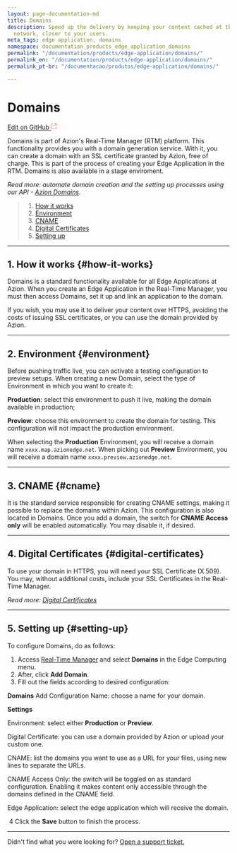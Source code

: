 ```yaml
---
layout: page-documentation-md
title: Domains
description: Speed up the delivery by keeping your content cached at the edge of the
  network, closer to your users.
meta_tags: edge application, domains
namespace: documentation_products_edge_application_domains
permalink: "/documentation/products/edge-application/domains/"
permalink_en: "/documentation/products/edge-application/domains/"
permalink_pt-br: "/documentacao/produtos/edge-application/domains/"

---
```

# **Domains**

[Edit on GitHub <svg width="14" height="14" xmlns="http://www.w3.org/2000/svg"><g fill="none" stroke="#F3652B"><path d="M4.81.71H.672v11.43H12.1V8.001" stroke-width=".8"/><path d="M6.87.786h5.155V5.94M6.31 6.5L12.026.786"/></g></svg>](https://github.com/aziontech/docs_en/edit/master/products/edge-application/domains/2021-01-14-index.md)

Domains is part of Azion's Real-Time Manager (RTM) platform. This functionality provides you with a domain generation service. With it, you can create a domain with an SSL certificate granted by Azion, free of charge. This is part of the process of creating your Edge Application in the RTM. Domains is also available in a stage enviroment.

*Read more: automate domain creation and the setting up processes using our API - [Azion Domains](https://www.azion.com/en/documentation/products/api/v3/domains/).*

> 1. [How it works](#how-it-works)
> 2. [Environment](#environment)
> 3. [CNAME](#cname)
> 4. [Digital Certificates](#digital-certificates)
> 5. [Setting up](#setting-up)

---

## 1. How it works {#how-it-works}

Domains is a standard functionality available for all Edge Applications at Azion. When you create an Edge Application in the Real-Time Manager, you must then access Domains, set it up and link an application to the domain.

If you wish, you may use it to deliver your content over HTTPS, avoiding the costs of issuing SSL certificates, or you can use the domain provided by Azion.

---

## 2. Environment {#environment}

Before pushing traffic live, you can activate a testing configuration to preview setups. When creating a new Domain, select the type of Environment in which you want to create it:

**Production**: select this environment to push it live, making the domain available in production;

**Preview**: choose this environment to create the domain for testing. This configuration will not impact the production environment.

When selecting the **Production** Environment, you will receive a domain name ``xxxx.map.azionedge.net``. When picking out **Preview** Environment, you will receive a domain name ``xxxx.preview.azionedge.net``.

------

## 3. CNAME {#cname}

It is the standard service responsible for creating CNAME settings, making it possible to replace the domains within Azion. This configuration is also located in Domains. Once you add a domain, the switch for **CNAME Access only** will be enabled automatically. You may disable it, if desired.

---

## 4. Digital Certificates {#digital-certificates}

To use your domain in HTTPS, you will need your SSL Certificate (X.509). You may, without additional costs, include your SSL Certificates in the Real-Time Manager.

*Read more: [Digital Certificates](https://www.azion.com/en/documentation/products/edge-application/digital-certificates/)*

---

## 5. Setting up {#setting-up}

To configure Domains, do as follows:

1. Access [Real-Time Manager](https://manager.azion.com/) and select **Domains** in the Edge Computing menu.
2. After, click **Add Domain**.
3. Fill out the fields according to desired configuration:

**Domains**
Add Configuration Name: choose a name for your domain.

**Settings**

Environment: select either **Production** or **Preview**.

Digital Certificate: you can use a domain provided by Azion or upload your custom one.

CNAME: list the domains you want to use as a URL for your files, using new lines to separate the URLs.

CNAME Access Only: the switch will be toggled on as standard configuration. Enabling it makes content only accessible through the domains defined in the CNAME field.

Edge Application: select the edge application which will receive the domain.

​	4 Click the **Save** button to finish the process.

---

Didn't find what you were looking for? [Open a support ticket.](https://tickets.azion.com/)

